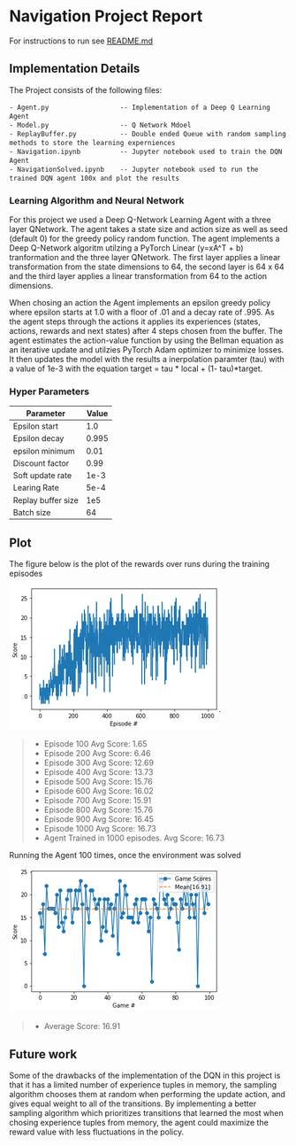 # Navigation Project Report

For instructions to run see [README.md](./README.md)

## Implementation Details

The Project consists of the following files:

    - Agent.py                  -- Implementation of a Deep Q Learning Agent
    - Model.py                  -- Q Network Mdoel
    - ReplayBuffer.py           -- Double ended Queue with random sampling methods to store the learning experniences
    - Navigation.ipynb          -- Jupyter notebook used to train the DQN Agent 
    - NavigationSolved.ipynb    -- Jupyter notebook used to run the trained DQN agent 100x and plot the results 


### Learning Algorithm and Neural Network

For this project we used a Deep Q-Network Learning Agent with a three layer QNetwork. The agent takes a state size and action size as well as seed (default 0) for the greedy policy random function. The agent implements a Deep Q-Network algoritm utilzing a PyTorch Linear (y=xA^T + b) tranformation and the three layer QNetwork. The first layer applies a linear transformation from the state dimensions to 64, the second layer is 64 x 64 and the third layer applies a linear transformation from 64 to the action dimensions. 

When chosing an action the Agent implements an epsilon greedy policy where epsilon starts at 1.0 with a floor of .01 and a decay rate of .995. As the agent steps through the actions it applies its experiences (states, actions, rewards and next states) after 4 steps chosen from the buffer. The agent estimates the action-value function by using the Bellman equation as an iterative update and utilzies PyTorch Adam optimizer to minimize losses. It then updates the model with the results a inerpolation paramter (tau) with a value of 1e-3 with the equation target  = tau * local + (1- tau)*target.

### Hyper Parameters
|Parameter| Value|
--- | --- |
Epsilon start | 1.0 |
Epsilon decay | 0.995 |
epsilon minimum | 0.01 |
Discount factor | 0.99 |
Soft update rate | 1e-3 |
Learing Rate | 5e-4 |
Replay buffer size | 1e5 |
Batch size | 64 |



## Plot
 The figure below is the plot of the rewards over runs during the training episodes

 ![Plot of rewards during training](Images/learning.png)
 > * Episode 100	Avg Score: 1.65
 > * Episode 200	Avg Score: 6.46
 > * Episode 300	Avg Score: 12.69
 > * Episode 400	Avg Score: 13.73
 > * Episode 500	Avg Score: 15.76
 > * Episode 600	Avg Score: 16.02
 > * Episode 700	Avg Score: 15.91
 > * Episode 800	Avg Score: 15.76
 > * Episode 900	Avg Score: 16.45
 > * Episode 1000	Avg Score: 16.73
 > * Agent Trained in 1000 episodes.	Avg Score: 16.73
 
 Running the Agent 100 times, once the environment was solved

 ![Plot of rewards solved](Images/solved-plot.png)
 > * Average Score: 16.91

## Future work

Some of the drawbacks of the implementation of the DQN in this project is that it has a limited number of experience tuples in memory, the sampling algorithm chooses them at random when performing the update action, and gives equal weight to all of the transitions. By implementing a better sampling algorithm which prioritizes transitions that learned the most when chosing experience tuples from memory, the agent could maximize the reward value with less fluctuations in the policy. 